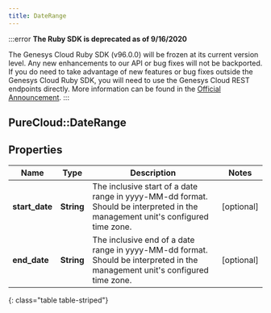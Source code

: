 ```yaml
---
title: DateRange
---
```


:::error
**The Ruby SDK is deprecated as of 9/16/2020**

The Genesys Cloud Ruby SDK (v96.0.0) will be frozen at its current version level. Any new enhancements to our API or bug fixes will not be backported. If you do need to take advantage of new features or bug fixes outside the Genesys Cloud Ruby SDK, you will need to use the Genesys Cloud REST endpoints directly. More information can be found in the [Official Announcement](https://developer.mypurecloud.com/forum/t/announcement-genesys-cloud-ruby-sdk-end-of-life/8850).
:::


## PureCloud::DateRange

## Properties

|Name | Type | Description | Notes|
|------------ | ------------- | ------------- | -------------|
| **start_date** | **String** | The inclusive start of a date range in yyyy-MM-dd format. Should be interpreted in the management unit&#39;s configured time zone. | [optional] |
| **end_date** | **String** | The inclusive end of a date range in yyyy-MM-dd format. Should be interpreted in the management unit&#39;s configured time zone. | [optional] |
{: class="table table-striped"}


